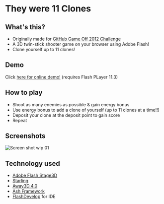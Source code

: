 # They were 11 Clones

## What's this?
* Originally made for [GitHub Game Off 2012 Challenge](https://github.com/github/game-off-2012)
* A 3D twin-stick shooter game on your browser using Adobe Flash!
* Clone yourself up to 11 clones!

## Demo
Click [here for online demo!](http://abiyasa.com/lab/away3d/they-were-11-clones/) (requires Flash PLayer 11.3)

## How to play
* Shoot as many enemies as possible & gain energy bonus
* Use energy bonus to add a clone of yourself (up to 11 clones at a time!!)
* Deposit your clone at the deposit point to gain score
* Repeat

## Screenshots
![Screen shot wip 01](http://abiyasa.com/lab/away3d/they-were-11-clones/screen01.png)

## Technology used
* [Adobe Flash Stage3D](http://gaming.adobe.com/)
* [Starling](http://starling-framework.org)
* [Away3D 4.0](http://away3d.com/)
* [Ash Framework](github.com/richardlord/Ash/)
* [FlashDevelop](http://flashdevelop.org) for IDE
